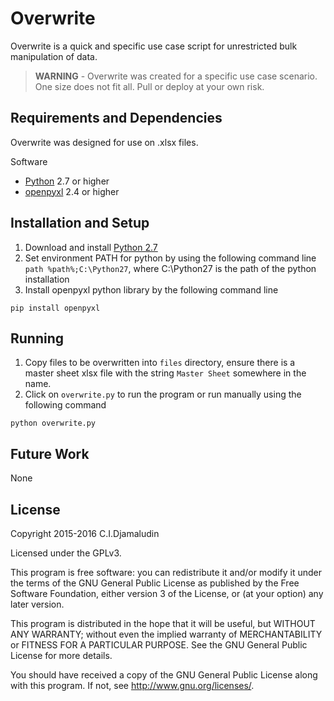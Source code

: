Overwrite
=========

Overwrite is a quick and specific use case script for unrestricted bulk 
manipulation of data.

> **WARNING** -
> Overwrite was created for a specific use case scenario.
> One size does not fit all. Pull or deploy at your own risk.

Requirements and Dependencies
-----------------------------
Overwrite was designed for use on .xlsx files.

Software
   * [Python](https://python.org) 2.7 or higher
   * [openpyxl](https://bitbucket.org/openpyxl/openpyxl) 2.4 or higher


Installation and Setup
----------------------
1. Download and install [Python 2.7](https://www.python.org/downloads/)
2. Set environment PATH for python by using the following command line 
```path %path%;C:\Python27```, where C:\Python27 is the path of the python installation
3. Install openpyxl python library by the following command line
```
pip install openpyxl
```


Running
-------
1. Copy files to be overwritten into ```files``` directory, 
ensure there is a master sheet xlsx file with the string 
```Master Sheet``` somewhere in the name.
2. Click on ```overwrite.py``` to run the program or run manually
using the following command
```
python overwrite.py
```


Future Work
-----------
None


License
-------
Copyright 2015-2016 C.I.Djamaludin

Licensed under the GPLv3.

This program is free software: you can redistribute it and/or modify
it under the terms of the GNU General Public License as published by
the Free Software Foundation, either version 3 of the License, or
(at your option) any later version.

This program is distributed in the hope that it will be useful,
but WITHOUT ANY WARRANTY; without even the implied warranty of
MERCHANTABILITY or FITNESS FOR A PARTICULAR PURPOSE.  See the
GNU General Public License for more details.

You should have received a copy of the GNU General Public License
along with this program.  If not, see <http://www.gnu.org/licenses/>.

